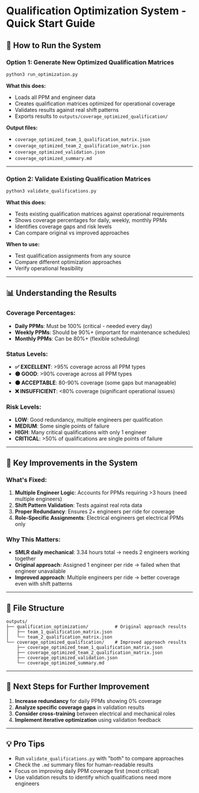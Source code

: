 # Qualification Optimization System - Quick Start Guide

## 🚀 How to Run the System

### **Option 1: Generate New Optimized Qualification Matrices**
```bash
python3 run_optimization.py
```

**What this does:**
- Loads all PPM and engineer data
- Creates qualification matrices optimized for operational coverage
- Validates results against real shift patterns
- Exports results to `outputs/coverage_optimized_qualification/`

**Output files:**
- `coverage_optimized_team_1_qualification_matrix.json`
- `coverage_optimized_team_2_qualification_matrix.json`
- `coverage_optimized_validation.json`
- `coverage_optimized_summary.md`

---

### **Option 2: Validate Existing Qualification Matrices**
```bash
python3 validate_qualifications.py
```

**What this does:**
- Tests existing qualification matrices against operational requirements
- Shows coverage percentages for daily, weekly, monthly PPMs
- Identifies coverage gaps and risk levels
- Can compare original vs improved approaches

**When to use:**
- Test qualification assignments from any source
- Compare different optimization approaches
- Verify operational feasibility

---

## 📊 Understanding the Results

### **Coverage Percentages:**
- **Daily PPMs**: Must be 100% (critical - needed every day)
- **Weekly PPMs**: Should be 90%+ (important for maintenance schedules)
- **Monthly PPMs**: Can be 80%+ (flexible scheduling)

### **Status Levels:**
- **✅ EXCELLENT**: >95% coverage across all PPM types
- **🟡 GOOD**: >90% coverage across all PPM types
- **🟠 ACCEPTABLE**: 80-90% coverage (some gaps but manageable)
- **❌ INSUFFICIENT**: <80% coverage (significant operational issues)

### **Risk Levels:**
- **LOW**: Good redundancy, multiple engineers per qualification
- **MEDIUM**: Some single points of failure
- **HIGH**: Many critical qualifications with only 1 engineer
- **CRITICAL**: >50% of qualifications are single points of failure

---

## 🔧 Key Improvements in the System

### **What's Fixed:**
1. **Multiple Engineer Logic**: Accounts for PPMs requiring >3 hours (need multiple engineers)
2. **Shift Pattern Validation**: Tests against real rota data
3. **Proper Redundancy**: Ensures 2+ engineers per ride for coverage
4. **Role-Specific Assignments**: Electrical engineers get electrical PPMs only

### **Why This Matters:**
- **SMLR daily mechanical**: 3.34 hours total → needs 2 engineers working together
- **Original approach**: Assigned 1 engineer per ride → failed when that engineer unavailable
- **Improved approach**: Multiple engineers per ride → better coverage even with shift patterns

---

## 📁 File Structure

```
outputs/
├── qualification_optimization/          # Original approach results
│   ├── team_1_qualification_matrix.json
│   └── team_2_qualification_matrix.json
└── coverage_optimized_qualification/    # Improved approach results
    ├── coverage_optimized_team_1_qualification_matrix.json
    ├── coverage_optimized_team_2_qualification_matrix.json
    ├── coverage_optimized_validation.json
    └── coverage_optimized_summary.md
```

---

## 🎯 Next Steps for Further Improvement

1. **Increase redundancy** for daily PPMs showing 0% coverage
2. **Analyze specific coverage gaps** in validation results
3. **Consider cross-training** between electrical and mechanical roles
4. **Implement iterative optimization** using validation feedback

---

## 💡 Pro Tips

- Run `validate_qualifications.py` with "both" to compare approaches
- Check the `.md` summary files for human-readable results
- Focus on improving daily PPM coverage first (most critical)
- Use validation results to identify which qualifications need more engineers 